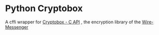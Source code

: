 # Python Cryptobox

A cffi wrapper for [Cryptobox - C API](https://github.com/wireapp/cryptobox-c)
, the encryption library of the [Wire-Messenger]()
